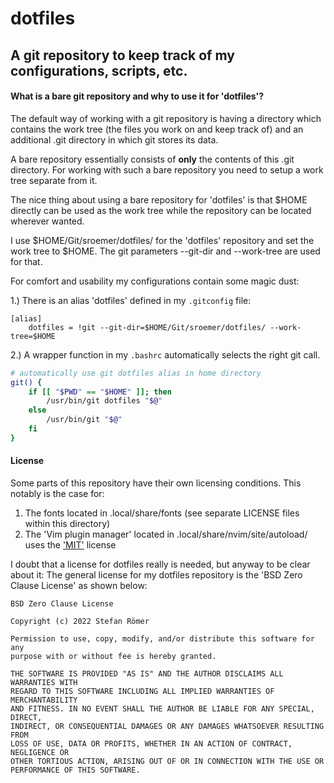 # dotfiles

## A git repository to keep track of my configurations, scripts, etc.

#### What is a bare git repository and why to use it for 'dotfiles'?

The default way of working with a git repository is having a directory which contains
the work tree (the files you work on and keep track of) and an additional .git directory
in which git stores its data.

A bare repository essentially consists of **only** the contents of this .git directory.
For working with such a bare repository you need to setup a work tree separate from it.

The nice thing about using a bare repository for 'dotfiles' is that $HOME directly can be
used as the work tree while the repository can be located wherever wanted.

I use $HOME/Git/sroemer/dotfiles/ for the 'dotfiles' repository and set the work tree to
$HOME. The git parameters --git-dir and --work-tree are used for that.

For comfort and usability my configurations contain some magic dust:

1.) There is an alias 'dotfiles' defined in my `.gitconfig` file:
```gitconfig
[alias]
    dotfiles = !git --git-dir=$HOME/Git/sroemer/dotfiles/ --work-tree=$HOME
```

2.) A wrapper function in my `.bashrc` automatically selects the right git call.
```bash
# automatically use git dotfiles alias in home directory
git() {
    if [[ "$PWD" == "$HOME" ]]; then
        /usr/bin/git dotfiles "$@"
    else
        /usr/bin/git "$@"
    fi
}
```



#### License

Some parts of this repository have their own licensing conditions. This notably is the case for:

1. The fonts located in .local/share/fonts (see separate LICENSE files within this directory)
2. The 'Vim plugin manager' located in .local/share/nvim/site/autoload/ uses the
   ['MIT'](./.local/share/nvim/site/autoload/VIM-PLUG-LICENSE) license

I doubt that a license for dotfiles really is needed, but anyway to be clear about it:
The general license for my dotfiles repository is the 'BSD Zero Clause License' as shown below:

```
BSD Zero Clause License

Copyright (c) 2022 Stefan Römer

Permission to use, copy, modify, and/or distribute this software for any
purpose with or without fee is hereby granted.

THE SOFTWARE IS PROVIDED "AS IS" AND THE AUTHOR DISCLAIMS ALL WARRANTIES WITH
REGARD TO THIS SOFTWARE INCLUDING ALL IMPLIED WARRANTIES OF MERCHANTABILITY
AND FITNESS. IN NO EVENT SHALL THE AUTHOR BE LIABLE FOR ANY SPECIAL, DIRECT,
INDIRECT, OR CONSEQUENTIAL DAMAGES OR ANY DAMAGES WHATSOEVER RESULTING FROM
LOSS OF USE, DATA OR PROFITS, WHETHER IN AN ACTION OF CONTRACT, NEGLIGENCE OR
OTHER TORTIOUS ACTION, ARISING OUT OF OR IN CONNECTION WITH THE USE OR
PERFORMANCE OF THIS SOFTWARE.
```

